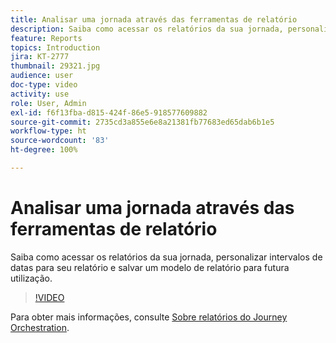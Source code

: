 ```yaml
---
title: Analisar uma jornada através das ferramentas de relatório
description: Saiba como acessar os relatórios da sua jornada, personalizar intervalos de datas para seu relatório e salvar um modelo de relatório para futura utilização.
feature: Reports
topics: Introduction
jira: KT-2777
thumbnail: 29321.jpg
audience: user
doc-type: video
activity: use
role: User, Admin
exl-id: f6f13fba-d815-424f-86e5-918577609882
source-git-commit: 2735cd3a855e6e8a21381fb77683ed65dab6b1e5
workflow-type: ht
source-wordcount: '83'
ht-degree: 100%

---
```


# Analisar uma jornada através das ferramentas de relatório

Saiba como acessar os relatórios da sua jornada, personalizar intervalos de datas para seu relatório e salvar um modelo de relatório para futura utilização.

>[!VIDEO](https://video.tv.adobe.com/v/29321?quality=12&learn=on)

Para obter mais informações, consulte [Sobre relatórios do Journey Orchestration](https://experienceleague.adobe.com/docs/journeys/using/journey-reports/about-journey-reports.html?lang=pt-BR).
